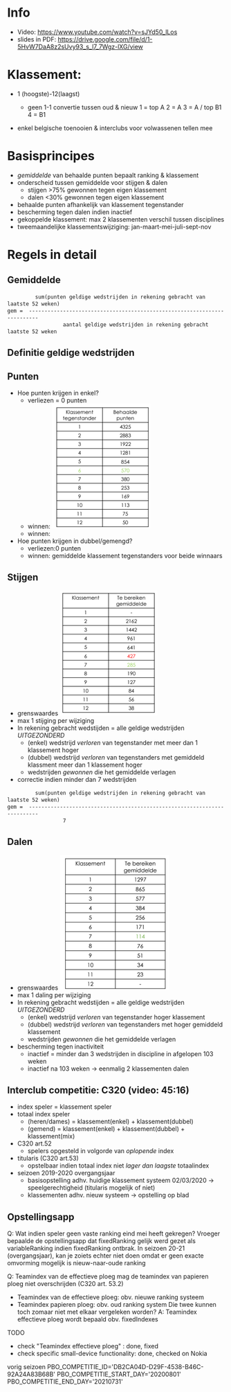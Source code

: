 # Info
* Video: https://www.youtube.com/watch?v=sJYd50_lLos
* slides in PDF: https://drive.google.com/file/d/1-5HvW7DaA8z2sUvy93_s_l7_7Wgz-lXG/view


# Klassement: 
* 1 (hoogste)-12(laagst)
    * geen 1-1 convertie tussen oud & nieuw
    1 = top A
    2 = A
    3 = A / top B1
    4 = B1

* enkel belgische toenooien & interclubs voor volwassenen tellen mee

# Basisprincipes
* _gemiddelde_ van behaalde punten bepaalt ranking & klassement
* onderscheid tussen gemiddelde voor stijgen & dalen
    * stijgen >75% gewonnen tegen eigen klassement
    * dalen <30% gewonnen tegen eigen klassement
* behaalde punten afhankelijk van klassement tegenstander
* bescherming tegen dalen indien inactief
* gekoppelde klassement: max 2 klassementen verschil tussen disciplines
* tweemaandelijke klassementswijziging: jan-maart-mei-juli-sept-nov

# Regels in detail
## Gemiddelde
```
         sum(punten geldige wedstrijden in rekening gebracht van laatste 52 weken)
gem =  -------------------------------------------------------------------------
                  aantal geldige wedstrijden in rekening gebracht laatste 52 weken
```
## Definitie geldige wedstrijden
## Punten
* Hoe punten krijgen in enkel?
    * verliezen = 0 punten
    * winnen: ![](resources/newKlassementPuntenWinnen.png)
    * winnen: 
* Hoe punten krijgen in dubbel/gemengd?
    * verliezen:0 punten
    * winnen: gemiddelde klassement tegenstanders voor beide winnaars
    

## Stijgen
* grenswaardes
![](resources/grenswaardeStijgen.png)
* max 1 stijging per wijziging
* In rekening gebracht wedstijden = alle geldige wedstrijden _UITGEZONDERD_
    *  (enkel) wedstrijd _verloren_ van tegenstander met meer dan 1 klassement hoger
    *  (dubbel) wedstrijd _verloren_ van tegenstanders met gemiddeld klassment meer dan 1 klassement hoger
    *  wedstrijden _gewonnen_ die het gemiddelde verlagen
* correctie indien minder dan 7 wedstrijden
```
         sum(punten geldige wedstrijden in rekening gebracht van laatste 52 weken)
gem =  -------------------------------------------------------------------------
                  7
```


## Dalen
* grenswaardes
![](resources/grenswaardesDalen.png)
* max 1 daling per wijziging
* In rekening gebracht wedstijden = alle geldige wedstrijden _UITGEZONDERD_
    *  (enkel) wedstrijd _verloren_ van tegenstander hoger klassement
    *  (dubbel) wedstrijd _verloren_ van tegenstanders met hoger gemiddeld klassement
    *  wedstrijden _gewonnen_ die het gemiddelde verlagen    
* bescherming tegen inactiviteit
    * inactief = minder dan 3 wedstrijden in discipline in afgelopen 103 weken
    * inactief na 103 weken -> eenmalig 2 klassementen dalen
    
    
    
## Interclub competitie: C320 (video: 45:16)
* index speler = klassement speler
* totaal index speler
    * (heren/dames) = klassement(enkel) + klassement(dubbel)
    * (gemend) = klassement(enkel) + klassement(dubbel) + klassement(mix)
* C320 art.52
    * spelers opgesteld in volgorde van _oplopende_ index
* titularis (C320 art.53)
    * opstelbaar indien totaal index niet _lager dan laagste_ totaalindex  
* seizoen 2019-2020 overgangsjaar
    * basisopstelling adhv. huidige klassement systeem 02/03/2020  -> speelgerechtigheid (titularis mogelijk of niet)
    * klassementen adhv. nieuw systeem -> opstelling op blad
    
        
## Opstellingsapp
Q: Wat indien speler geen vaste ranking eind mei heeft gekregen?
Vroeger bepaalde de opstellingsapp dat fixedRanking gelijk werd gezet als variableRanking indien fixedRanking ontbrak.
In seizoen 20-21 (overgangsjaar), kan je zoiets echter niet doen omdat er geen exacte omvorming mogelijk is nieuw-naar-oude ranking

Q: Teamindex van de effectieve ploeg mag de teamindex van papieren ploeg niet overschrijden (C320 art. 53.2)
* Teamindex van de effectieve ploeg: obv. nieuwe ranking systeem
* Teamindex papieren ploeg: obv. oud ranking system
Die twee kunnen toch zomaar niet met elkaar vergeleken worden?
A: Teamindex effectieve ploeg wordt bepaald obv. fixedIndexes



TODO
* check "Teamindex effectieve ploeg" : done, fixed
* check specific small-device functionality: done, checked on Nokia

vorig seizoen
PBO_COMPETITIE_ID='DB2CA04D-D29F-4538-B46C-92A24A83B68B'
PBO_COMPETITIE_START_DAY='20200801'
PBO_COMPETITIE_END_DAY='20210731'